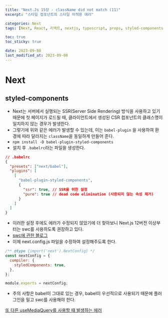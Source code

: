```yaml
---
title: "Next.Js 15장 - className did not match (11)"
excerpt: "스타일 컴포넌트의 스타일 미적용 에러"

categories: Next
tags: [Next, React, 리액트, nextjs, typescript, props, styled-components]

toc: true
toc_sticky: true

date: 2023-09-08
last_modified_at: 2023-09-08
---
```


# Next

## styled-components

- Next는 서버에서 실행되는 SSR(Server Side Rendering) 방식을 사용하고 있기 때문에 첫 페이지가 로드될 때, 클라이언트에서 생성된 CSR 컴포넌트의 클래스명이 일치하지 않는 경우가 발생한다.
- 그렇기에 위와 같은 에러가 발생할 수 있는데, 이는 `babel-plugin` 을 사용하여 환경에 따라 달라지는 `className`을 동일하게 만들어 준다.
- `npm install -D babel-plugin-styled-components`
- 설치 후 `.babelrc`라는 파일을 생성한다.

```json
// .babelrc
{
  "presets": ["next/babel"],
  "plugins": [
    [
      "babel-plugin-styled-components",
      {
        "ssr": true, // SSR을 위한 설정
        "pure": true // dead code elimination (사용되지 않는 속성 제거)
      }
    ]
  ]
}
```

- 이러한 설정 후에도 에러가 수정되지 않았기에 더 찾아보니 Next.js 12버전 이상부터는 swc를 사용하도록 권장하고 있다.
- [swc에 관한 블로그](https://fe-developers.kakaoent.com/2022/220217-learn-babel-terser-swc/)
- 이제 next.config.js 파일을 수정하여 설정해주도록 한다.

```js
/** @type {import('next').NextConfig} */
const nextConfig = {
  compiler: {
    styledComponents: true,
  },
};

module.exports = nextConfig;
```

- 주의 사항은 babel이 그대로 있는 경우, babel이 우선적으로 사용되기 때문에 플러그인을 밀고 swc를 사용해야 한다.

[또 다른 useMediaQuery를 사용할 때 발생하는 에러](https://tesseractjh.tistory.com/164)
